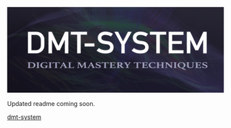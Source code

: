 <img src="help/img/dmt_banner.png">

Updated readme coming soon.

[dmt-system](https://dmt-system.com)

